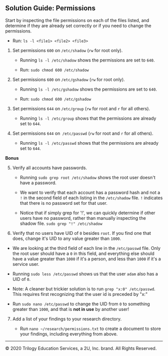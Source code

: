 ## Solution Guide: Permissions

Start by inspecting the file permissions on each of the files listed, and determine if they are already set correctly or if you need to change the permissions.

  - Run: `ls -l <file1> <file2> <file3>`

1. Set permissions `600` on `/etc/shadow` (`rw` for root only).

   - Running `ls -l /etc/shadow` shows the permissions are set to `640`. 

   - Run: `sudo chmod 600 /etc/shadow`

2. Set permissions `600` on `/etc/gshadow` (`rw` for root only).

   - Running `ls -l /etc/gshadow` shows the permissions are set to `640`.

   - Run: `sudo chmod 600 /etc/gshadow`

3. Set permissions `644` on `/etc/group` (`rw` for root and `r` for all others).

   - Running `ls -l /etc/group` shows that the permissions are already set to `644`.

4. Set permissions `644` on` /etc/passwd` (`rw` for root and `r` for all others).

   - Running `ls -l /etc/passwd` shows that the permissions are already set to `644`.
  
**Bonus**  

5. Verify all accounts have passwords.

   - Running `sudo grep root /etc/shadow` shows the root user doesn't have a password.

   - We want to verify that each account has a password hash and not a `!` in the second field of each listing in the `/etc/shadow` file. `!` indicates that there is no password set for that user.

   - Notice that if simply grep for '!', we can quickly determine if other users have no password, rather than manually inspecting the shadow file.
    `sudo grep "!" /etc/shadow`


6. Verify that no users have UID of `0` besides `root`. If you find one that does, change it's UID to any value greater than `1000`.

  - We are looking at the third field of each line in the `/etc/passwd` file. Only the root user should have a `0` in this field, and everything else should have a value greater than `1000` if it's a person, and less than `1000` if it's a service user.

  - Running `sudo less /etc/passwd` shows us that the user `adam` also has a UID of `0`.

  - Note: A cleaner but trickier solution is to run `grep "x:0" /etc/passwd`.  This requires first recognizing that the user id is preceded by "x:"

  - Run `sudo nano /etc/passwd` to change the UID from `0` to something greater than `1000`, and that is __not in use__ by another user!

7. Add a list of your findings to your research directory.

   - Run `nano ~/research/permissions.txt` to create a document to store your findings, including everything from above.

---
© 2020 Trilogy Education Services, a 2U, Inc. brand. All Rights Reserved.  
